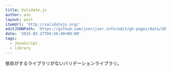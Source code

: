 ```yaml
---
title: Validate.js
author: azu
layout: post
itemUrl: 'http://validatejs.org/'
editJSONPath: 'https://github.com/jser/jser.info/edit/gh-pages/data/2015/02/index.json'
date: '2015-02-27T04:56:40+00:00'
tags:
  - JavaScript
  - library
---
```

依存がするライブラリがないバリデーションライブラリ。
